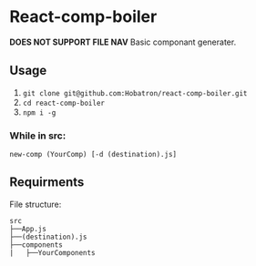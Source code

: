 # React-comp-boiler
**DOES NOT SUPPORT FILE NAV**
Basic componant generater.

## Usage

1. `git clone git@github.com:Hobatron/react-comp-boiler.git`
2. `cd react-comp-boiler`
3. `npm i -g`
### While in src:

`new-comp (YourComp) [-d (destination).js]`

## Requirments

File structure:
```tree
src
├──App.js
├──(destination).js
├──components
|   ├──YourComponents
```
